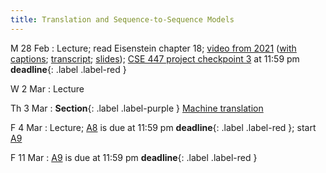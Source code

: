 ```yaml
---
title: Translation and Sequence-to-Sequence Models
---
```


M 28 Feb
: Lecture; read Eisenstein chapter 18; [video from 2021](https://drive.google.com/file/d/18J0RTgezne5rfu5f9ryaA4Yu1V567q28/view?usp=sharing) ([with captions](https://drive.google.com/file/d/1Sej4uNP5bjH0Cot73QKVu5ymHbRWwbN7/view?usp=sharing); [transcript](https://drive.google.com/file/d/1UR1RuQCQHVHn4CL5KabtlnVK7DLnt0WK/view?usp=sharing); [slides](https://drive.google.com/file/d/1BZ6IKDjn12TI8Vg-uf0PvSMZg_C1T9gm/view?usp=sharing));  [CSE 447 project checkpoint 3](assets/docs/project-447.pdf) at 11:59 pm  **deadline**{: .label .label-red }



W 2 Mar
: Lecture

Th 3 Mar
: **Section**{: .label .label-purple } [Machine translation](#)

F 4 Mar
: Lecture; [A8](assets/docs/A8.pdf) is due at 11:59 pm **deadline**{: .label .label-red };  start [A9](assets/docs/A9.pdf) 

F 11 Mar
  : [A9](assets/docs/A9.pdf) is due at 11:59 pm **deadline**{: .label .label-red }


